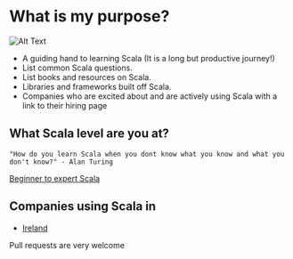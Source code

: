 
# What is my purpose?

![Alt Text](http://i.imgur.com/EdK1bag.gif)
* A guiding hand to learning Scala (It is a long but productive journey!)
* List common Scala questions.
* List books and resources on Scala.
* Libraries and frameworks built off Scala.
* Companies who are excited about and are actively using Scala with a link to their hiring page


## What Scala level are you at?
`"How do you learn Scala when you dont know what you know and what you don't know?" - Alan Turing`

[Beginner to expert Scala](/articles/scala-level.md) 


## Companies using Scala in

* [Ireland](/companies/ireland.md)

Pull requests are very welcome